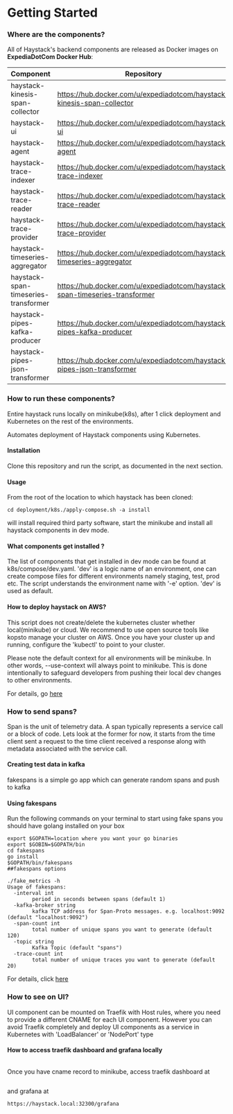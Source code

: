 # Getting Started

### Where are the components?

All of Haystack's backend components are released as Docker images on **ExpediaDotCom Docker Hub**:

Component | Repository 
----------- | ---- |
haystack-kinesis-span-collector | https://hub.docker.com/u/expediadotcom/haystack-kinesis-span-collector 
haystack-ui | https://hub.docker.com/u/expediadotcom/haystack-ui 
haystack-agent | https://hub.docker.com/u/expediadotcom/haystack-agent 
haystack-trace-indexer | https://hub.docker.com/u/expediadotcom/haystack-trace-indexer 
haystack-trace-reader | https://hub.docker.com/u/expediadotcom/haystack-trace-reader 
haystack-trace-provider | https://hub.docker.com/u/expediadotcom/haystack-trace-provider
haystack-timeseries-aggregator | https://hub.docker.com/u/expediadotcom/haystack-timeseries-aggregator 
haystack-span-timeseries-transformer | https://hub.docker.com/u/expediadotcom/haystack-span-timeseries-transformer 
haystack-pipes-kafka-producer | https://hub.docker.com/u/expediadotcom/haystack-pipes-kafka-producer
haystack-pipes-json-transformer | https://hub.docker.com/u/expediadotcom/haystack-pipes-json-transformer 


### How to run these components?

Entire haystack runs locally on minikube(k8s), after 1 click deployment and Kubernetes on the rest of the environments. 

Automates deployment of Haystack components using Kubernetes. 

#### Installation

Clone this repository and run the script, as documented in the next section.

#### Usage

From the root of the location to which haystack has been cloned:

```
cd deployment/k8s./apply-compose.sh -a install
```
will install required third party software, start the minikube and install all haystack components in dev mode.


#### What components get installed ?

The list of components that get installed in dev mode can be found at k8s/compose/dev.yaml. 'dev' is a logic name of an environment, one can create compose files for different environments namely staging, test, prod etc. The script understands the environment name with '-e' option. 'dev' is used as default.


#### How to deploy haystack on AWS?

This script does not create/delete the kubernetes cluster whether local(minikube) or cloud. We recommend to use open source tools like kopsto manage your cluster on AWS. Once you have your cluster up and running, configure the 'kubectl' to point to your cluster. 

Please note the default context for all environments will be minikube. In other words, --use-context will always point to minikube. This is done intentionally to safeguard developers from pushing their local dev changes to other environments.

For details, go [here](https://github.com/ExpediaDotCom/haystack/tree/master/deployment)

### How to send spans?

Span is the unit of telemetry data. A span typically represents a service call or a block of code. Lets look at the former for now, it starts from the time client sent a request to the time client received a response along with metadata associated with the service call.

#### Creating test data in kafka

fakespans is a simple go app which can generate random spans and push to kafka

#### Using fakespans

Run the following commands on your terminal to start using fake spans you should have golang installed on your box
```
export $GOPATH=location where you want your go binaries
export $GOBIN=$GOPATH/bin
cd fakespans
go install
$GOPATH/bin/fakespans
##fakespans options

./fake_metrics -h
Usage of fakespans:
  -interval int
        period in seconds between spans (default 1)
  -kafka-broker string
        kafka TCP address for Span-Proto messages. e.g. localhost:9092 (default "localhost:9092")
  -span-count int
        total number of unique spans you want to generate (default 120)
  -topic string
        Kafka Topic (default "spans")
  -trace-count int
        total number of unique traces you want to generate (default 20)
```

For details, click [here](https://github.com/ExpediaDotCom/haystack-idl)

### How to see on UI?

UI component can be mounted on Traefik with Host rules, where you need to provide a different CNAME for each UI component. However you can avoid Traefik completely and deploy UI components as a service in Kubernetes with 'LoadBalancer' or 'NodePort' type

#### How to access traefik dashboard and grafana locally

```echo "$(minikube ip) haystack.local" | sudo tee -a /etc/hosts
```

Once you have cname record to minikube, access traefik dashboard at

 ```https://haystack.local:32300
 ```
and grafana at
```
https://haystack.local:32300/grafana
```
